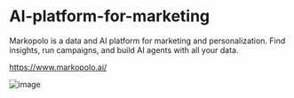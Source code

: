 # AI-platform-for-marketing
Markopolo is a data and AI platform for marketing and personalization. Find insights, run campaigns, and build AI agents with all your data.

https://www.markopolo.ai/

![image](https://github.com/user-attachments/assets/ed93702b-9148-4f9a-a92f-0953f102e9c3)

